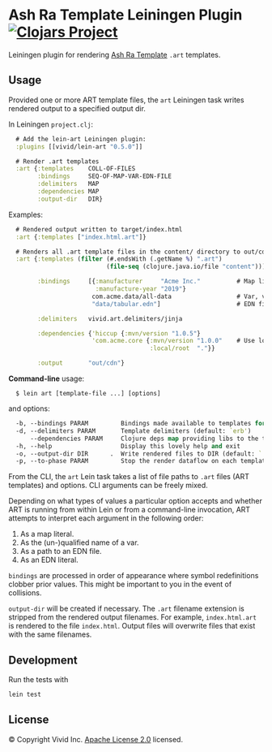 

# Ash Ra Template Leiningen Plugin [![Clojars Project](https://img.shields.io/clojars/v/vivid/lein-art.svg?color=239922&style=flat-square)](https://clojars.org/vivid/lein-art)

Leiningen plugin for rendering [Ash Ra Template](https://github.com/vivid-inc/ash-ra-template) `.art` templates.



## Usage

Provided one or more ART template files, the `art` Leiningen task writes rendered output to a specified output dir.

In Leiningen `project.clj`:

```clojure
  # Add the lein-art Leiningen plugin:
  :plugins [[vivid/lein-art "0.5.0"]]

  # Render .art templates
  :art {:templates    COLL-OF-FILES
        :bindings     SEQ-OF-MAP-VAR-EDN-FILE
        :delimiters   MAP
        :dependencies MAP
        :output-dir   DIR}
```

Examples:

```clojure
  # Rendered output written to target/index.html
  :art {:templates ["index.html.art"]}

  # Renders all .art template files in the content/ directory to out/cdn/
  :art {:templates (filter (#.endsWith (.getName %) ".art")
                           (file-seq (clojure.java.io/file "content")))

        :bindings     [{:manufacturer     "Acme Inc."          # Map literal
                        :manufacture-year "2019"}
                       com.acme.data/all-data                  # Var, value is a map
                       "data/tabular.edn"]                     # EDN file; top-level form is a map

        :delimiters   vivid.art.delimiters/jinja

        :dependencies {'hiccup {:mvn/version "1.0.5"}
                       'com.acme.core {:mvn/version "1.0.0"    # Use local project from within template code
                                       :local/root  "."}}

        :output       "out/cdn"}
```

**Command-line** usage:

```
  $ lein art [template-file ...] [options]
```

and options:

```clojure
  -b, --bindings PARAM         Bindings made available to templates for symbol resolution
  -d, --delimiters PARAM       Template delimiters (default: `erb')
      --dependencies PARAM     Clojure deps map providing libs to the template evaluation environment
  -h, --help                   Display this lovely help and exit
  -o, --output-dir DIR      .  Write rendered files to DIR (default: `.')
  -p, --to-phase PARAM         Stop the render dataflow on each template at an earlier phase
```

From the CLI, the `art` Lein task takes a list of file paths to `.art` files (ART templates) and options.
CLI arguments can be freely mixed.

Depending on what types of values a particular option accepts and whether ART is running from within Lein or from a command-line invocation, ART attempts to interpret each argument in the following order:
1. As a map literal.
1. As the (un-)qualified name of a var.
1. As a path to an EDN file.
1. As an EDN literal.

`bindings` are processed in order of appearance where symbol redefinitions clobber prior values.
This might be important to you in the event of collisions.

`output-dir` will be created if necessary.
The `.art` filename extension is stripped from the rendered output filenames.
For example, `index.html.art` is rendered to the file `index.html`.
Output files will overwrite files that exist with the same filenames.



## Development

Run the tests with

```bash
lein test
```



## License

© Copyright Vivid Inc.
[Apache License 2.0](LICENSE.txt) licensed.
